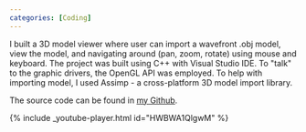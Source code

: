 ```yaml
---
categories: [Coding]
---
```


I built a 3D model viewer where user can import a wavefront .obj model, view the model, and navigating around (pan, zoom, rotate) using mouse and keyboard.
The project was built using C++ with Visual Studio IDE. To "talk" to the graphic drivers, the OpenGL API was employed. To help with importing model, I used Assimp - a cross-platform 3D model import library.

The source code can be found in [my Github](https://github.com/bao-ho/Cpp-OpenGL-3D-Model-Viewer).

{% include _youtube-player.html id="HWBWA1QlgwM" %}

